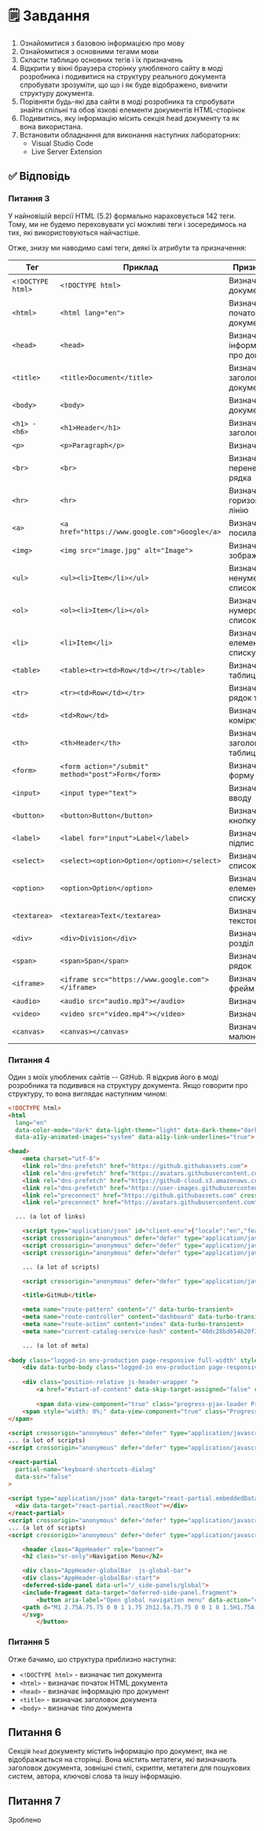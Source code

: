 # :spiral_notepad: Завдання

1. Ознайомитися з базовою інформацією про мову
2. Ознайомитися з основними тегами мови
3. Скласти таблицю основних тегів і їх призначень
4. Відкрити у вікні браузера сторінку улюбленого сайту в моді розробника і
подивитися на структуру реального документа спробувати зрозуміти, що що i як буде
відображено, вивчити структуру документа.
5. Порівняти будь-які два сайти в моді розробника та спробувати знайти спільні та
обов`язкові елементи документів HTML-сторінок
6. Подивитись, яку інформацію місить секція head документу та як вона використана.
7. Встановити обладнання для виконання наступних лабораторних:
    - Visual Studio Code
    - Live Server Extension

## :white_check_mark: Відповідь

### Питання 3

У найновішій версії HTML (5.2) формально нараховується 142 теги. Тому, ми не будемо переховувати усі можливі теги і зосередимось на тих, які використовуються найчастіше.

Отже, знизу ми наводимо самі теги, деякі їх атрибути та призначення:

| Тег | Приклад | Призначення |
| --- | --- | --- |
| `<!DOCTYPE html>` | `<!DOCTYPE html>` | Визначає тип документа |
| `<html>` | `<html lang="en">` | Визначає початок HTML документа |
| `<head>` | `<head>` | Визначає інформацію про документ |
| `<title>` | `<title>Document</title>` | Визначає заголовок документа |
| `<body>` | `<body>` | Визначає тіло документа |
| `<h1> - <h6>` | `<h1>Header</h1>` | Визначає заголовок |
| `<p>` | `<p>Paragraph</p>` | Визначає абзац |
| `<br>` | `<br>` | Визначає перенесення рядка |
| `<hr>` | `<hr>` | Визначає горизонтальну лінію |
| `<a>` | `<a href="https://www.google.com">Google</a>` | Визначає посилання |
| `<img>` | `<img src="image.jpg" alt="Image">` | Визначає зображення |
| `<ul>` | `<ul><li>Item</li></ul>` | Визначає ненумерований список |
| `<ol>` | `<ol><li>Item</li></ol>` | Визначає нумерований список |
| `<li>` | `<li>Item</li>` | Визначає елемент списку |
| `<table>` | `<table><tr><td>Row</td></tr></table>` | Визначає таблицю |
| `<tr>` | `<tr><td>Row</td></tr>` | Визначає рядок таблиці |
| `<td>` | `<td>Row</td>` | Визначає комірку таблиці |
| `<th>` | `<th>Header</th>` | Визначає заголовок таблиці |
| `<form>` | `<form action="/submit" method="post">Form</form>` | Визначає форму |
| `<input>` | `<input type="text">` | Визначає поле вводу |
| `<button>` | `<button>Button</button>` | Визначає кнопку |
| `<label>` | `<label for="input">Label</label>` | Визначає підпис |
| `<select>` | `<select><option>Option</option></select>` | Визначає список |
| `<option>` | `<option>Option</option>` | Визначає елемент списку |
| `<textarea>` | `<textarea>Text</textarea>` | Визначає текстове поле |
| `<div>` | `<div>Division</div>` | Визначає розділ |
| `<span>` | `<span>Span</span>` | Визначає рядок |
| `<iframe>` | `<iframe src="https://www.google.com"></iframe>` | Визначає фрейм |
| `<audio>` | `<audio src="audio.mp3"></audio>` | Визначає звук |
| `<video>` | `<video src="video.mp4"></video>` | Визначає відео |
| `<canvas>` | `<canvas></canvas>` | Визначає малюнок |

### Питання 4

Один з моїх улюблених сайтів -- GitHub. Я відкрив його в моді розробника та подивився на структуру документа. Якщо говорити про структуру, то вона виглядає наступним чином:

```html
<!DOCTYPE html>
<html
  lang="en"
  data-color-mode="dark" data-light-theme="light" data-dark-theme="dark_dimmed"
  data-a11y-animated-images="system" data-a11y-link-underlines="true">

<head>
    <meta charset="utf-8">
    <link rel="dns-prefetch" href="https://github.githubassets.com">
    <link rel="dns-prefetch" href="https://avatars.githubusercontent.com">
    <link rel="dns-prefetch" href="https://github-cloud.s3.amazonaws.com">
    <link rel="dns-prefetch" href="https://user-images.githubusercontent.com/">
    <link rel="preconnect" href="https://github.githubassets.com" crossorigin>
    <link rel="preconnect" href="https://avatars.githubusercontent.com">

  ... (a lot of links)

    <script type="application/json" id="client-env">{"locale":"en","featureFlags":["code_vulnerability_scanning","copilot_chat_static_thread_suggestions","copilot_chat_in_mobile_ga","copilot_conversational_ux_history_refs","copilot_followup_to_agent","copilot_smell_icebreaker_ux","copilot_implicit_context","copilot_stop_response","copilot_updated_function_buttons","failbot_handle_non_errors","geojson_azure_maps","image_metric_tracking","marketing_forms_api_integration_contact_request","marketing_pages_search_explore_provider","repository_suggester_elastic_search","turbo_experiment_risky","sample_network_conn_type","no_character_key_shortcuts_in_inputs","react_start_transition_for_navigations","custom_inp","remove_child_patch","kb_source_repos"]}</script>
    <script crossorigin="anonymous" defer="defer" type="application/javascript" src="https://github.githubassets.com/assets/wp-runtime-8e2c3fd7c7ca.js"></script>
    <script crossorigin="anonymous" defer="defer" type="application/javascript" src="https://github.githubassets.com/assets/vendors-node_modules_dompurify_dist_purify_js-810e4b1b9abd.js"></script>
    <script crossorigin="anonymous" defer="defer" type="application/javascript" src="https://github.githubassets.com/assets/vendors-node_modules_stacktrace-parser_dist_stack-trace-parser_esm_js-node_modules_github_bro-6663c5-f997ed3e81d6.js"></script>

    ... (a lot of scripts)

    <script crossorigin="anonymous" defer="defer" type="application/javascript" src="https://github.githubassets.com/assets/dashboard-e10185c9be10.js"></script>

    <title>GitHub</title>

    <meta name="route-pattern" content="/" data-turbo-transient>
    <meta name="route-controller" content="dashboard" data-turbo-transient>
    <meta name="route-action" content="index" data-turbo-transient>
    <meta name="current-catalog-service-hash" content="40dc28bd654b20f337468a532ff456ed5863889cfbb4e982b793597321d48d3f">

    ... (a lot of meta)
    
<body class="logged-in env-production page-responsive full-width" style="word-wrap: break-word;">
    <div data-turbo-body class="logged-in env-production page-responsive full-width" style="word-wrap: break-word;">
      
    <div class="position-relative js-header-wrapper ">
        <a href="#start-of-content" data-skip-target-assigned="false" class="p-3 color-bg-accent-emphasis color-fg-on-emphasis show-on-focus js-skip-to-content">Skip to content</a>
      
        <span data-view-component="true" class="progress-pjax-loader Progress position-fixed width-full">
    <span style="width: 0%;" data-view-component="true" class="Progress-item progress-pjax-loader-bar left-0 top-0 color-bg-accent-emphasis"></span>
</span>      
      
<script crossorigin="anonymous" defer="defer" type="application/javascript" src="https://github.githubassets.com/assets/react-lib-dc88c1a68b28.js"></script>
... (a lot of scripts)
<script crossorigin="anonymous" defer="defer" type="application/javascript" src="https://github.githubassets.com/assets/keyboard-shortcuts-dialog-52a107eb77ae.js"></script>

<react-partial
  partial-name="keyboard-shortcuts-dialog"
  data-ssr="false"
>
  
<script type="application/json" data-target="react-partial.embeddedData">{"props":{"docsUrl":"https://docs.github.com/get-started/accessibility/keyboard-shortcuts"}}</script>
  <div data-target="react-partial.reactRoot"></div>
</react-partial>
<script crossorigin="anonymous" defer="defer" type="application/javascript" src="https://github.githubassets.com/assets/vendors-node_modules_allex_crc32_lib_crc32_esm_js-node_modules_github_mini-throttle_dist_deco-a9eeba-34e4d091ae23.js"></script>
... (a lot of scripts)
<script crossorigin="anonymous" defer="defer" type="application/javascript" src="https://github.githubassets.com/assets/command-palette-a99cf9e9f4ca.js"></script>

    <header class="AppHeader" role="banner">
    <h2 class="sr-only">Navigation Menu</h2>

    <div class="AppHeader-globalBar  js-global-bar">
    <div class="AppHeader-globalBar-start">
    <deferred-side-panel data-url="/_side-panels/global">
    <include-fragment data-target="deferred-side-panel.fragment">
        <button aria-label="Open global navigation menu" data-action="click:deferred-side-panel#loadPanel click:deferred-side-panel#panelOpened" data-show-dialog-id="dialog-f30f172f-7c9e-437a-865b-d69ab6b0d8eb" id="dialog-show-dialog-f30f172f-7c9e-437a-865b-d69ab6b0d8eb" type="button" data-view-component="true" class="Button Button--iconOnly Button--secondary Button--medium AppHeader-button color-bg-transparent p-0 color-fg-muted">  <svg aria-hidden="true" height="16" viewBox="0 0 16 16" version="1.1" width="16" data-view-component="true" class="octicon octicon-three-bars Button-visual">
    <path d="M1 2.75A.75.75 0 0 1 1.75 2h12.5a.75.75 0 0 1 0 1.5H1.75A.75.75 0 0 1 1 2.75Zm0 5A.75.75 0 0 1 1.75 7h12.5a.75.75 0 0 1 0 1.5H1.75A.75.75 0 0 1 1 7.75ZM1.75 12h12.5a.75.75 0 0 1 0 1.5H1.75a.75.75 0 0 1 0-1.5Z"></path>
    </svg>
        </button>
```

### Питання 5

Отже бачимо, шо структура приблизно наступна:

- `<!DOCTYPE html>` - визначає тип документа
- `<html>` - визначає початок HTML документа
- `<head>` - визначає інформацію про документ
- `<title>` - визначає заголовок документа
- `<body>` - визначає тіло документа

## Питання 6

Секція `head` документу містить інформацію про документ, яка не відображається на сторінці. Вона містить метатеги, які визначають заголовок документа, зовнішні стилі, скрипти, метатеги для пошукових систем, автора, ключові слова та іншу інформацію.

## Питання 7

Зроблено
